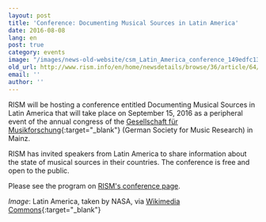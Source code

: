 ```yaml
---
layout: post
title: 'Conference: Documenting Musical Sources in Latin America'
date: 2016-08-08
lang: en
post: true
category: events
image: "/images/news-old-website/csm_Latin_America_conference_149edfc135.jpg"
old_url: http://www.rism.info/en/home/newsdetails/browse/36/article/64/conference-documenting-musical-sources-in-latin-america.html
email: ''
author: ''
---
```


RISM will be hosting a conference entitled Documenting Musical Sources in Latin America that will take place on September 15, 2016 as a peripheral event of the annual congress of the [Gesellschaft für Musikforschung](http://www.gfm2016.uni-mainz.de/){:target="_blank"} (German Society for Music Research) in Mainz.

RISM has invited speakers from Latin America to share information about the state of musical sources in their countries. The conference is free and open to the public.

Please see the program on [RISM's conference page](/publications/conferences/latin-america-conference-2016.html).

_Image_: Latin America, taken by NASA, via [Wikimedia Commons](https://commons.wikimedia.org/wiki/File:Latin_America_terrain.jpg){:target="_blank"}